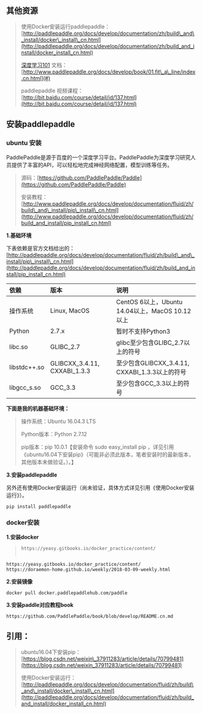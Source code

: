 ## 其他资源

> 使用Docker安装运行paddlepaddle：[http://paddlepaddle.org/docs/develop/documentation/zh/build\_and\_install/docker\_install\_cn.html](http://paddlepaddle.org/docs/develop/documentation/zh/build_and_install/docker_install_cn.html)
>
> [深度学习101](#) 文档：[http://www.paddlepaddle.org/docs/develop/book/01.fit\_a\_line/index.cn.html](#)
>
> paddlepaddle 视频课程：[http://bit.baidu.com/course/detail/id/137.html](http://bit.baidu.com/course/detail/id/137.html)

## 安装paddlepaddle

### ubuntu 安装

PaddlePaddle是源于百度的一个深度学习平台。PaddlePaddle为深度学习研究人员提供了丰富的API，可以轻松地完成神经网络配置，模型训练等任务。

> 源码：[https://github.com/PaddlePaddle/Paddle](https://github.com/PaddlePaddle/Paddle)
>
> 安装教程：[http://www.paddlepaddle.org/docs/develop/documentation/fluid/zh/build\_and\_install/pip\_install\_cn.html](http://www.paddlepaddle.org/docs/develop/documentation/fluid/zh/build_and_install/pip_install_cn.html)

**1.基础环境**

下表依赖是官方文档给出的：[http://paddlepaddle.org/docs/develop/documentation/fluid/zh/build\_and\_install/pip\_install\_cn.html](http://paddlepaddle.org/docs/develop/documentation/fluid/zh/build_and_install/pip_install_cn.html)

| 依赖 | 版本 | 说明 |
| :--- | :--- | :--- |
| 操作系统 | Linux, MacOS | CentOS 6以上，Ubuntu 14.04以上，MacOS 10.12以上 |
| Python | 2.7.x | 暂时不支持Python3 |
| libc.so | GLIBC\_2.7 | glibc至少包含GLIBC\_2.7以上的符号 |
| libstdc++.so | GLIBCXX\_3.4.11, CXXABI\_1.3.3 | 至少包含GLIBCXX\_3.4.11, CXXABI\_1.3.3以上的符号 |
| libgcc\_s.so | GCC\_3.3 | 至少包含GCC\_3.3以上的符号 |

**下面是我的机器基础环境：**

> 操作系统：Ubuntu 16.04.3 LTS
>
> Python版本：Python 2.7.12
>
> pip版本：pip 10.0.1【安装命令 sudo easy\_install pip ，详见引用《ubuntu16.04下安装pip》（可能非必须此版本，笔者安装时的最新版本，其他版本未做验证。）。】

**3.安装paddlepaddle**

另外还有使用Docker安装运行（尚未验证，具体方式详见引用《使用Docker安装运行》）。

```
pip install paddlepaddle
```

### docker安装

**1.安装docker**

> ```
> https://yeasy.gitbooks.io/docker_practice/content/
> ```
>
> ```
>
> ```

```
https://yeasy.gitbooks.io/docker_practice/content/
https://doraemon-home.github.io/weekly/2018-03-09-weekly.html
```

**2.安装镜像**

```
docker pull docker.paddlepaddlehub.com/paddle
```

**3.安装paddle对应教程book**

```
https://github.com/PaddlePaddle/book/blob/develop/README.cn.md
```

## 引用：

> ubuntu16.04下安装pip：[https://blog.csdn.net/weixin\_37911283/article/details/70799481](https://blog.csdn.net/weixin_37911283/article/details/70799481)
>
> 使用Docker安装运行：[http://paddlepaddle.org/docs/develop/documentation/fluid/zh/build\_and\_install/docker\_install\_cn.html](http://paddlepaddle.org/docs/develop/documentation/fluid/zh/build_and_install/docker_install_cn.html)

## 



